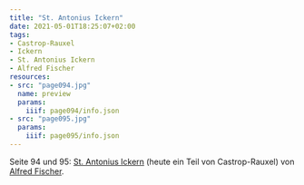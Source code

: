 ```yaml
---
title: "St. Antonius Ickern"
date: 2021-05-01T18:25:07+02:00
tags:
- Castrop-Rauxel
- Ickern
- St. Antonius Ickern
- Alfred Fischer
resources:
- src: "page094.jpg"
  name: preview
  params:
    iiif: page094/info.json
- src: "page095.jpg"
  params:
    iiif: page095/info.json
---
```


Seite 94 und 95: [St. Antonius Ickern](/tags/St.-Antonius-Ickern) (heute ein Teil von Castrop-Rauxel) von [Alfred Fischer](/tags/Alfred-Fischer).
